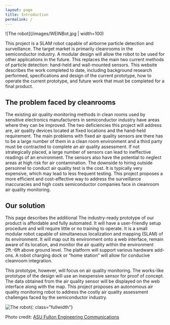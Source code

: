```yaml
---
layout: page
title: Introduction
permalink: /
---
```


![The robot](/images/WEINBot.jpg | width=100)

This project is a SLAM robot capable of airborne particle detection and surveillance. The target market is primarily cleanrooms in the semiconductor industry. A modular design will allow the robot to be used for other applications in the future. This replaces the main two current methods of particle detection: hand-held and wall-mounted sensors. This website describes the work completed to date, including background research performed, specifications and design of the current prototype, how to operate the current prototype, and future work that must be completed for a final product.

## The problem faced by cleanrooms

The existing air quality monitoring methods in clean rooms used by sensitive electronics
manufacturers in semiconductor industry have areas where they can be improved. The two
deficiencies this project will address are, air quality devices located at fixed locations and the
hand-held requirement. The main problems with fixed air quality sensors are there has to be a
large number of them in a clean room environment and a third party must be contracted to
complete an air quality assessment. If not strategically placed, a large number of sensors can lead
to ineffective readings of an environment. The sensors also have the potential to neglect areas at
high risk for air contamination. The downside to hiring outside personnel to conduct air quality
test is the cost. It is typically very expensive, which may lead to less frequent testing. This
project proposes a more efficient and cost-effective way to address the surveillance inaccuracies
and high costs semiconductor companies face in cleanroom air quality monitoring.

## Our solution
This page describes the additional 
The industry-ready prototype of our product is affordable and fully automated. It will have a
user-friendly setup procedure and will require little or no training to operate. It is a small
modular robot capable of simultaneous localization and mapping (SLAM) of its environment. It
will map out its environment onto a web interface, remain aware of its location, and monitor the
air quality within the environment 2ft.-6ft above ground level. The platform will support various
hardware add-ons. A robot charging dock or “home station” will allow for conducive cleanroom
integration.

This prototype, however, will focus on air quality monitoring. The works-like prototype of the
design will use an inexpensive sensor for proof of concept. The data obtained from the air quality
sensor will be displayed on the web interface along with the map. This project proposes an
autonomous air quality monitoring robot to address the costly air quality assessment challenges
faced by the semiconductor industry.

![The robot]({{site.url}}/images/robotDemo1.jpg){: class="fullwidth"}

Photo credit: [ASU Fulton Engineering Communications](https://www.flickr.com/photos/fultonengineering/)
